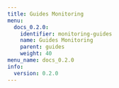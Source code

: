 ```yaml
---
title: Guides Monitoring
menu:
  docs_0.2.0:
    identifier: monitoring-guides
    name: Guides Monitoring
    parent: guides
    weight: 40
menu_name: docs_0.2.0
info:
  version: 0.2.0
---
```


